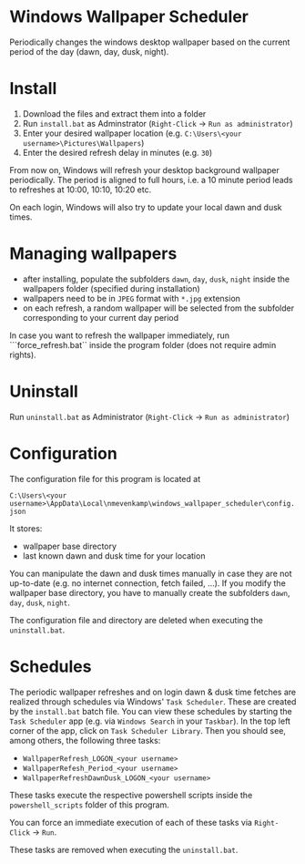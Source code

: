 # Windows Wallpaper Scheduler
Periodically changes the windows desktop wallpaper based on the current period of the day (dawn, day, dusk, night).

# Install
1. Download the files and extract them into a folder
2. Run `install.bat` as Adminstrator (`Right-Click` -> `Run as administrator`)
3. Enter your desired wallpaper location (e.g. `C:\Users\<your username>\Pictures\Wallpapers`)
4. Enter the desired refresh delay in minutes (e.g. `30`)

From now on, Windows will refresh your desktop background wallpaper periodically.
The period is aligned to full hours, i.e. a 10 minute period leads to refreshes at 10:00, 10:10, 10:20 etc.

On each login, Windows will also try to update your local dawn and dusk times.

# Managing wallpapers
* after installing, populate the subfolders `dawn`, `day`, `dusk`, `night` inside the wallpapers folder (specified during installation)
* wallpapers need to be in `JPEG` format with `*.jpg` extension
* on each refresh, a random wallpaper will be selected from the subfolder corresponding to your current day period

In case you want to refresh the wallpaper immediately, run
```force_refresh.bat``
inside the program folder (does not require admin rights).

# Uninstall
Run `uninstall.bat` as Administrator (`Right-Click` -> `Run as administrator`)

# Configuration
The configuration file for this program is located at

```C:\Users\<your username>\AppData\Local\nmevenkamp\windows_wallpaper_scheduler\config.json```

It stores:
* wallpaper base directory
* last known dawn and dusk time for your location

You can manipulate the dawn and dusk times manually in case they are not up-to-date (e.g. no internet connection, fetch failed, ...).
If you modify the wallpaper base directory, you have to manually create the subfolders `dawn`, `day`, `dusk`, `night`.

The configuration file and directory are deleted when executing the `uninstall.bat`.

# Schedules
The periodic wallpaper refreshes and on login dawn & dusk time fetches are realized through schedules via Windows' `Task Scheduler`.
These are created by the `install.bat` batch file. You can view these schedules by starting the `Task Scheduler` app (e.g. via `Windows Search` in your `Taskbar`). In the top left corner of the app, click on `Task Scheduler Library`. Then you should see, among others, the following three tasks:
* `WallpaperRefresh_LOGON_<your username>`
* `WallpaperRefesh_Period_<your username>`
* `WallpaperRefreshDawnDusk_LOGON_<your username>`

These tasks execute the respective powershell scripts inside the `powershell_scripts` folder of this program.

You can force an immediate execution of each of these tasks via `Right-Click` -> `Run`.

These tasks are removed when executing the `uninstall.bat`.
